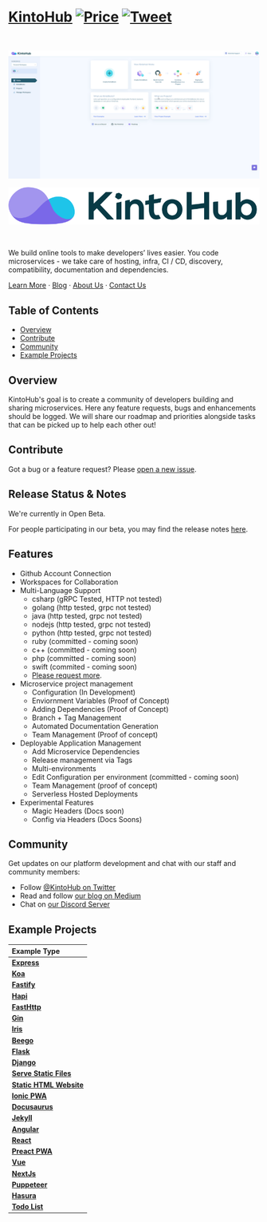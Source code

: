 # [KintoHub](https://www.kintohub.com) [![Price](https://img.shields.io/badge/price-FREE-0098f7.svg?style=social)](https://www.kintohub.com) [![Tweet](assets/twitter-button.svg)](https://www.twitter.com/kintohub)
<br/>

![KintoHub Screenshot](assets/kintohub-screenshot-2.png)

![KintoHub Logo](assets/kintohub-project-logo-2.png)

<br/>

We build online tools to make developers’ lives easier. You code microservices - we take care of hosting, infra, CI / CD, discovery, compatibility, documentation and dependencies.

<p><a href="https://www.kintohub.com">Learn More</a> · <a href="https://blog.kintohub.com/">Blog</a> · <a href="https://www.kintohub.com/company">About Us</a> · <a href="https://www.kintohub.com/contact-us">Contact Us</a></p>


## Table of Contents

- [Overview](#overview)
- [Contribute](#contribute)
- [Community](#community)
- [Example Projects](#example-projects)


## Overview

KintoHub's goal is to create a community of developers building and sharing microservices.  Here any feature requests, bugs and enhancements should be logged. We will share our roadmap and priorities alongside tasks that can be picked up to help each other out!


## Contribute
Got a bug or a feature request? Please [open a new issue](https://github.com/kintohub/kintohub-docs/issues/new).

## Release Status & Notes
We're currently in Open Beta.

For people participating in our beta, you may find the release notes [here](https://feedback.kintohub.com/changelog).

## Features

* Github Account Connection
* Workspaces for Collaboration
* Multi-Language Support
  * csharp (gRPC Tested, HTTP not tested)
  * golang (http tested, grpc not tested)
  * java (http tested, grpc not tested)
  * nodejs (http tested, grpc not tested)
  * python (http tested, grpc not tested)
  * ruby (committed - coming soon)
  * c++ (committed - coming soon)
  * php (committed - coming soon)
  * swift (commited - coming soon)
  * [Please request more](https://github.com/kintohub/kintohub-docs/issues/new).
* Microservice project management
  * Configuration (In Development)
  * Enviornment Variables (Proof of Concept)
  * Adding Dependencies (Proof of Concept)
  * Branch + Tag Management
  * Automated Documentation Generation
  * Team Management (Proof of concept)
* Deployable Application Management
  * Add Microservice Dependencies
  * Release management via Tags
  * Multi-environments
  * Edit Configuration per environment (committed - coming soon)
  * Team Management (proof of concept)
  * Serverless Hosted Deployments
* Experimental Features
  * Magic Headers (Docs soon)
  * Config via Headers (Docs Soons)

## Community

Get updates on our platform development and chat with our staff and community members:

- Follow [@KintoHub on Twitter](https://twitter.com/kintohub)
- Read and follow [our blog on Medium](https://blog.kintohub.com)
- Chat on [our Discord Server](https://discord.gg/TMfrYDK)

## Example Projects

| Example Type |
|:-------------|
| **[Express](https://docs.kintohub.com/docs/examples/nodejs/express)** |
| **[Koa](https://docs.kintohub.com/docs/examples/nodejs/koa)** |
| **[Fastify](https://docs.kintohub.com/docs/examples/nodejs/fastify)** |
| **[Hapi](https://docs.kintohub.com/docs/examples/nodejs/hapi)** |
| **[FastHttp](https://docs.kintohub.com/docs/examples/go/fasthttp)** |
| **[Gin](https://docs.kintohub.com/docs/examples/go/gin)** |
| **[Iris](https://docs.kintohub.com/docs/examples/go/iris)** |
| **[Beego](https://docs.kintohub.com/docs/examples/go/beego)** |
| **[Flask](https://docs.kintohub.com/docs/examples/python/flask)** |
| **[Django](https://docs.kintohub.com/docs/examples/python/django)** |
| **[Serve Static Files](https://docs.kintohub.com/docs/examples/static-website/tutorial)** |
| **[Static HTML Website](https://docs.kintohub.com/docs/examples/static-website/static)** |
| **[Ionic PWA](https://docs.kintohub.com/docs/examples/ionic/tutorial)** |
| **[Docusaurus](https://docs.kintohub.com/docs/examples/docusaurus/tutorial)** |
| **[Jekyll](https://docs.kintohub.com/docs/examples/static-website/jekyll)** |
| **[Angular](https://docs.kintohub.com/docs/examples/static-website/angular)** |
| **[React](https://docs.kintohub.com/docs/examples/static-website/react)** |
| **[Preact PWA](https://docs.kintohub.com/docs/examples/static-website/preact)** |
| **[Vue](https://docs.kintohub.com/docs/examples/static-website/vue)** |
| **[NextJs](https://docs.kintohub.com/docs/examples/static-website/nextjs)** |
| **[Puppeteer](https://docs.kintohub.com/docs/examples/jobs/puppeteer)** |
| **[Hasura](https://docs.kintohub.com/docs/examples/hasura/tutorial)** |
| **[Todo List](https://docs.kintohub.com/docs/examples/todo-list/tutorial)** |
